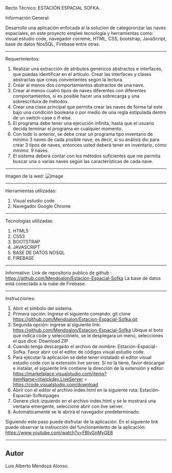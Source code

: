 Recto Técnico: ESTACIÓN ESPACIAL SOFKA.


Información General:

Desarrolle una aplicación enfocada al la solucion de categororizar las naves espaciales, en este proyecto empleé tecnología y herramientas como: visual estudio code, navegador correme, HTML, CSS, bootstrap, JavaScript, base de datos NosSQL, Firebase entre otras.

-----------------------------------------------------------------------------------------------------------------------------------------------

Requerimientos:
1. Realizar una extracción de atributos genéricos abstractos e interfaces, que puedas identificar en el artículo. Crear las interfaces y clases abstractas que creas convenientes según la lectura.
2. Crear al menos dos comportamientos abstractos de una nave.
3. Crear al menos cuatro tipos de naves diferentes con diferentes comportamientos, si es posible hacer una sobrecarga y una sobrescritura de métodos.
4. Crear una clase principal que permita crear las naves de forma tal este bajo una condición booleana o por medio de una regla estipulada dentro de un switch-case o if-else.
5. El programa debe tener una ejecución infinita, hasta que el usuario decida terminar el programa en cualquier momento.
6. Con todo lo anterior, se debe crear un programa tipo inventario de mínimo
3 naves de cada posible nave, es decir, sí su análisis dio para crear 3 tipos de naves, entonces usted deberá tener en inventario, cómo mínimo. 9 naves.
7. El sistema deberá contar con los métodos suficientes que me permita
buscar una o varias naves según las características de cada nave.

-----------------------------------------------------------------------------------------------------------------------------------------------

Imagen de la wed:
![image](https://user-images.githubusercontent.com/92559887/179134767-23412084-8dde-4fa3-aa1a-c031c6609e52.png)

-----------------------------------------------------------------------------------------------------------------------------------------------

Herramientas utilizadas:

1. Visual estudio code
2. Navegador Google Chrome


-----------------------------------------------------------------------------------------------------------------------------------------------


Tecnologías utilizadas:
1. HTML5
2. CSS3
3. BOOTSTRAP
4. JAVASCRIPT
5. BASE DE DATOS NOSQL
6. FIREBASE

--------------------------------------------------------------------------------------------------------------------------------------------------

Informativo:
Link de repositorio publico de github : https://github.com/Mendoalon/Estacion-Espacial-Sofka
La base de datos está conectada a la nube de Firebase.

--------------------------------------------------------------------------------------------------------------------------------------------------

Instrucciones:

1. Abrir el símbolo del sistema.
2. Primera opción: Ingrese el siguiente comando: git clone https://github.com/Mendoalon/Estacion-Espacial-Sofka.git
3. Segunda opción: ingrese al siguiente link: https://github.com/Mendoalon/Estacion-Espacial-Sofka 
Ubique el boto que indica code y selecciónelo, se le desplegara un menú, selecciones el que dice: Download ZIP
4. Cuando tenga descargado el archivo de nombre: Estacion-Espacial-Sofka. Favor abrir col el editor de códigos visual estudio code.
5. Para ejecutar la aplicación se debe tener instalado el editor visual estudio code con la extensión live server.
Si no la tiene, favor descargar e instalar, el siguiente link contiene la dirección de la extensión y editor: https://marketplace.visualstudio.com/items?itemName=ritwickdey.LiveServer   =  https://code.visualstudio.com/download 
6. Abrir con el editor el archivo index.html en la siguiente ruta: Estación-Espacial-Sofka\pages 
7. Genere click izquierdo en el archivo index.html y se le mostrará una ventana emergente, seleccione abrir con live server.
8. Automáticamente se le abrirá el navegador predeterminado.

Siguiendo este paso puede disfrutar de la aplicación.
En el siguiente link puede observar la instrucción del funcionamiento de la aplicación: https://www.youtube.com/watch?v=FBlvGnMyGE8

-------------------------------------------------------------------------------------------------------------------------------------------------

## Autor  
Luis Alberto Mendoza Alonso.
